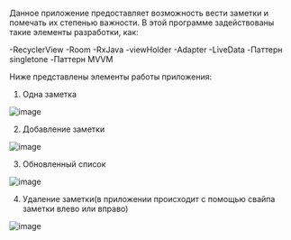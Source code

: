 Данное приложение предоставляет возможность вести заметки и помечать их степенью важности. В этой программе задействованы такие элементы разработки, как:

-RecyclerView
-Room
-RxJava
-viewHolder
-Adapter
-LiveData
-Паттерн singletone
-Паттерн MVVM
 
Ниже представлены элементы работы приложения:

1) Одна заметка

![image](https://user-images.githubusercontent.com/79704293/214617275-0b420fcb-54bb-48d1-9def-a945acf61ce7.png)


2) Добавление заметки

![image](https://user-images.githubusercontent.com/79704293/214617428-f7a35bdc-2aed-4a35-aac2-55f92d0d7c6e.png)

3) Обновленный список

![image](https://user-images.githubusercontent.com/79704293/214617555-5ebf9bbe-f155-454b-90b4-267c220c4eeb.png)

4) Удаление заметки(в приложении происходит с помощью свайпа заметки влево или вправо)

![image](https://user-images.githubusercontent.com/79704293/214617884-311291f6-2c49-4b0f-a2cd-b99291472a61.png)
